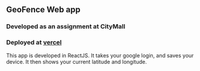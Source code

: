 ## GeoFence Web app
### Developed as an assignment at CityMall
### Deployed at [vercel](https://geo-fence.vercel.app)

This app is developed in ReactJS. It takes your google login, and saves your device. It then shows your current latitude and longitude.
